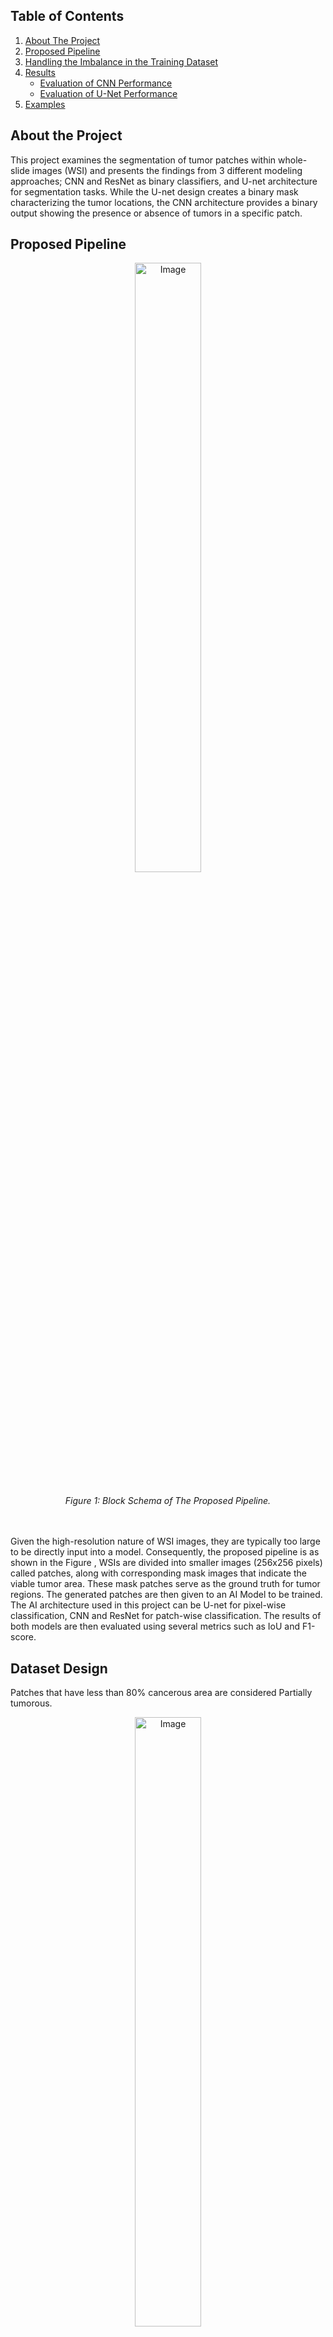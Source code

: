 <a name="readme-top"></a>

## Table of Contents
<!-- TABLE OF CONTENTS -->
  <ol>
    <li>
      <a href="#About the Project">About The Project</a>
    </li>
    <li>
      <a href="#Proposed Pipeline">Proposed Pipeline</a>
    </li>
    <li><a href="#Handling the Imbalance in the Training Dataset">Handling the Imbalance in the Training Dataset</a></li>
    <li><a href="#Results">Results</a>
      <ul>
        <li><a href="# Evaluation of CNN Performance">Evaluation of CNN Performance</a></li>
        <li><a href="# Evaluation of U-Net Performance">Evaluation of U-Net Performance</a></li>
      </ul>
    </li>
    <li><a href="#Examples">Examples</a>
  </ol>

## About the Project

This project examines the segmentation of tumor patches within whole-slide images (WSI) and presents the findings from 3 different modeling approaches; CNN and ResNet as binary classifiers, and U-net architecture for segmentation tasks. While the U-net design creates a binary mask characterizing the tumor locations, the CNN architecture provides a binary output showing the presence or absence of tumors in a specific patch.


## Proposed Pipeline
<figure style="display: block; text-align: center;">
  <img  src="https://github.com/muhannad125/cancer_segmentation/assets/61150919/1d9dc881-f699-4967-82d4-3c45fa87a834" alt="Image" style="display: block; margin: 0 auto;width: 50%;">
  <br>
  <figcaption style="margin-top: 5px;"><em>Figure 1: Block Schema of The Proposed Pipeline.</em></figcaption>
</figure>

<br>
<br>
Given the high-resolution nature of WSI images, they are typically too large to be directly input into a model. Consequently, the proposed pipeline is as shown in the Figure , WSIs are divided into smaller images (256x256 pixels) called patches, along with corresponding mask images that indicate the viable tumor area. These mask patches serve as the ground truth for tumor regions. The generated patches are then given to an AI Model to be trained. The AI architecture used in this project can be U-net for pixel-wise classification, CNN and ResNet for patch-wise classification. The results of both models are then evaluated using several metrics such as IoU and F1-score.

## Dataset Design
Patches that have less than 80% cancerous area are considered Partially tumorous.
<figure style="display: block; text-align: center;">
  <img  src="https://github.com/muhannad125/cancer_segmentation/assets/61150919/71621529-e1ee-4bda-b42e-ceb6b7dcaed7" alt="Image" style="display: block; margin: 0 auto;width: 50%;">
  <br>
  <figcaption style="margin-top: 5px;"><em>Figure 2.0: Patched Image Examples.</em></figcaption>
</figure>
<br>
<br>


<figure style="display: block; text-align: center;">
  <img  src="https://github.com/muhannad125/cancer_segmentation/assets/61150919/7aeecdeb-71c9-413f-9cdd-a61fe1078f91" alt="Image" style="display: block; margin: 0 auto;width: 50%;">
  <br>
  <figcaption style="margin-top: 5px;"><em>Figure 2.1: WSI Image.</em></figcaption>
</figure>
<br>

## Handling the Imbalance in the Training Dataset
In the training dataset, there is a noticeable imbalance between the number of noncancerous patches and cancerous ones. This imbalance may adversely affect the training process, as the model may become biased towards the majority class (noncancerous patches) and might not perform well in identifying the minority class (cancerous patches). This issue could lead to a higher false-negative rate, which is not desirable in medical applications where accurate detection of cancerous regions is crucial.
To mitigate the effects of this class imbalance, several techniques is used for both pixel-wise segmentation and patch-wise classification tasks.

## Results
The CNN and U-Net models were trained on 2 different amount of data: 20 WSIs and 45 WSIs. In this case, it is an expected result that the success will increase with the increase in the number of data. However, the increase in the amount of data made the test and train processes more recourse consuming in terms of time and hardware.


### Evaluation of CNN Architecture Performance
<figure style="display: block; text-align: center;">
  <img  src="https://github.com/muhannad125/cancer_segmentation/assets/61150919/3d856356-e2f1-491e-9d8d-1470e0b5b9e1" alt="Image" style="display: block; margin: 0 auto;width: 75%;">
  <br>
  <figcaption style="margin-top: 5px;"><em>Figure 3.0: Results of CNN trained on 20 WSI (Partially Tumorous patches labeled as Tumorous)
</em></figcaption>
</figure>
<br>
<br>


<figure style="display: block; text-align: center;">
  <img  src="https://github.com/muhannad125/cancer_segmentation/assets/61150919/169b7c1d-72a2-4e6f-a8e6-0866c6c344b9" alt="Image" style="display: block; margin: 0 auto;width: 75%;">
  <br>
  <figcaption style="margin-top: 5px;"><em>Figure 3.1: Results of CNN trained on 20 WSI (Partially Tumorous patches labeled as Non-Tumorous)
</em></figcaption>
</figure>
<br>
<br>



<figure style="display: block; text-align: center;">
  <img  src="https://github.com/muhannad125/cancer_segmentation/assets/61150919/e79a6755-942e-452e-ad4e-360bb3879498" alt="Image" style="display: block; margin: 0 auto;width: 75%;">
  <br>
  <figcaption style="margin-top: 5px;"><em>Figure 3.2: Results of CNN trained on 45 WSI (Partially Tumorous patches labeled as Tumorous)

</em></figcaption>
</figure>
<br>
<br>

### Evaluation of U-Net Performance
It has been observed that training the models on WSIs with a balanced distribution give better performance. The reason for this is that the models trained on unbalanced distributions have a chance to overfit, resulting in bad performance.

Different distributions and data size were tested to find the best performing model. As shown in the Figure 3.3 and Figure 3.5 when training U-net on only cancerous data the model becomes overfitted towards cancerous data resulting in 0 accuracy on benign data.
Also, Figure 3.5 shows that when training U-Net on 45 WSIs with 50% benign and 50% malignant data the model becomes biased towards benign data. This can be because of the huge amount of benign patches in the 45 WSIs. It is crucial for U-net to balance the data used for training in order to get satisfying results.

<figure style="display: block; text-align: center;">
  <img  src="https://github.com/muhannad125/cancer_segmentation/assets/61150919/45decf06-8f95-4441-99dc-b2a8abdbb648" alt="Image" style="display: block; margin: 0 auto;">
  <br>
  <figcaption style="margin-top: 5px;"><em>Figure 3.3: Results of U-Net trained on 20 Whole Slide Images (WSIs).

</em></figcaption>
</figure>
<br>
<br>

<figure style="display: block; text-align: center;">
  <img  src="https://github.com/muhannad125/cancer_segmentation/assets/61150919/0392a433-6935-4d59-aa50-b356b564ac0e" alt="Image" style="display: block; margin: 0 auto;width:50%">
  <br>
  <figcaption style="margin-top: 5px;"><em>Figure 3.4: Over all results of the U-net trained on 20 WSI

</em></figcaption>
</figure>
<br>
<br>

<figure style="display: block; text-align: center;">
  <img  src="https://github.com/muhannad125/cancer_segmentation/assets/61150919/4ef9d5ec-bd47-4ece-95ca-f4d9ec2f627b" alt="Image" style="display: block; margin: 0 auto;">
  <br>
  <figcaption style="margin-top: 5px;"><em>Figure 3.5: Results of U-Net trained on 45 Whole Slide Images (WSIs).

</em></figcaption>
</figure>
<br>
<br>

<figure style="display: block; text-align: center;">
  <img  src="https://github.com/muhannad125/cancer_segmentation/assets/61150919/134ea6f2-449b-4fd3-9f24-75250315fb4b" alt="Image" style="display: block; margin: 0 auto;width:50%">
  <br>
  <figcaption style="margin-top: 5px;"><em>Figure 3.6: Over all results of the models trained on 45 WSI

</em></figcaption>
</figure>
<br>
<br>


## Examples

<figure style="display: block; text-align: center;">
  <img  src="https://github.com/muhannad125/cancer_segmentation/assets/61150919/fdae55bb-31cd-428e-bcf7-d2e927381603" alt="Image" style="display: block; margin: 0 auto;">
  <br>
  <figcaption style="margin-top: 5px;"><em>Figure 4.0: Example results of the trained models Model 1*: Best performing U-Net model trained on 20 WSI Model 2*: Best performing U-Net model trained on 45 WSI
</em></figcaption>
</figure>
<br>
<br>

<figure style="display: block; text-align: center;">
  <img  src="https://github.com/muhannad125/cancer_segmentation/assets/61150919/437570bc-a12d-4bd7-8d7d-8a99d765e8b9" alt="Image" style="display: block; margin: 0 auto;width:50%">
  <br>
  <figcaption style="margin-top: 5px;"><em>Figure 4.1: Segmentation of Training_phase_2_048
</em></figcaption>
</figure>
<br>
<br>
 

<figure style="display: block; text-align: center;">
  <img  src="https://github.com/muhannad125/cancer_segmentation/assets/61150919/65963555-7b32-421e-ad86-c33701ff361a" alt="Image" style="display: block; margin: 0 auto;width:50%">
  <br>
  <figcaption style="margin-top: 5px;"><em>Figure 4.2: Segmentation of Training_phase_2_050
</em></figcaption>
</figure>
<br>
<br>

## Contirbuters
<!-- CONTACT -->
## Contributors

Muhannad Tuameh - muhannadtumah@gmail.com

Emre Arslanoğlu - emre.arslanoglu@std.yildiz.edu.tr

Project Link: [https://github.com/muhannad125/cancer_segmentation](https://github.com/muhannad125/cancer_segmentation)

<p align="right">(<a href="#readme-top">back to top</a>)</p>

